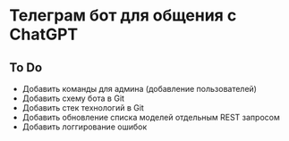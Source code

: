 # Телеграм бот для общения с ChatGPT
## To Do
- Добавить команды для админа (добавление пользователей)
- Добавить схему бота в Git
- Добавить стек технологий в Git
- Добавить обновление списка моделей отдельным REST запросом
- Добавить логгирование ошибок
